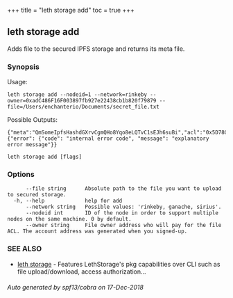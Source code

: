 +++
title = "leth storage add"
toc = true
+++

## leth storage add

Adds file to the secured IPFS storage and returns its meta file.

### Synopsis


Usage:

	leth storage add --nodeid=1 --network=rinkeby --owner=0xadC486F16F003897fb927e22438cb1b820f79879 --file=/Users/enchanterio/Documents/secret_file.txt

Possible Outputs:

	{"meta":"QmSomeIpfsHashdGXrvCgmQHo8Yqo8eLQTvC1sEJh6suBi","acl":"0x5D780255679c55846c1fE1E738e7604425171B50"}
	{"error": {"code": "internal error code", "message": "explanatory error message"}}


```
leth storage add [flags]
```

### Options

```
      --file string      Absolute path to the file you want to upload to secured storage.
  -h, --help             help for add
      --network string   Possible values: 'rinkeby, ganache, sirius'.
      --nodeid int       ID of the node in order to support multiple nodes on the same machine. 0 by default.
      --owner string     File owner address who will pay for the file ACL. The account address was generated when you signed-up.
```

### SEE ALSO

* [leth storage](leth_storage.md)	 - Features LethStorage's pkg capabilities over CLI such as file upload/download, access authorization...

###### Auto generated by spf13/cobra on 17-Dec-2018
